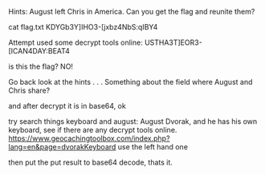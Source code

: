 Hints:
August left Chris in America. Can you get the flag and reunite them?

cat flag.txt
KDYGb3Y]IHO3-[jxbz4NbS:qIBY4

Attempt used some decrypt tools online:
USTHA3T]EOR3-[ICAN4DAY:BEAT4

is this the flag? NO!

Go back look at the hints
.
.
.
Something about the field where August and Chris share?

and after decrypt it is in base64, ok


try search things keyboard and august: August Dvorak,
and he has his own keyboard, see if there are any decrypt tools online.
https://www.geocachingtoolbox.com/index.php?lang=en&page=dvorakKeyboard
use the left hand one

then put the put result to base64 decode, thats it.
